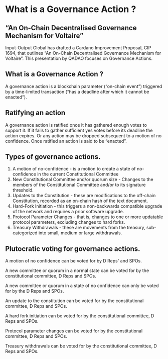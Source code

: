 # What is a Governance Action ?



## “An On-Chain Decentralised Governance Mechanism for Voltaire”

Input-Output Global has drafted a Cardano Improvement Proposal, CIP 1694, that outlines “An On-Chain Decentralised Governance Mechanism for Voltaire”. This presentation by QADAO focuses on Governance Actions.

## What is a Governance Action ?

A governance action is a blockchain parameter (“on-chain event”) triggered by a time-limited transaction (“has a deadline after which it cannot be enacted”).

## Ratifying an action

A governance action is ratified once it has gathered enough votes to support it. If it fails to gather sufficient yes votes before its deadline the action expires. Or any action may be dropped subsequent to a motion of no confidence. Once ratified an action is said to be “enacted”.

## Types of governance actions.

1. A motion of no-confidence - is a motion to create a state of no-confidence in the current Constitutional Committee
2. New Constitutional Committee and/or quorum size - Changes to the members of the Constitutional Committee and/or to its signature threshold.
3. Updates to the Constitution - these are modifications to the off-chain Constitution, recorded as an on-chain hash of the text document.
4. Hard-Fork Initiation - this triggers a non-backwards compatible upgrade of the network and requires a prior software upgrade.
5. Protocol Parameter Changes - that is, changes to one or more updatable protocol parameters, excluding changes to hard forks.
6. Treasury Withdrawals - these are movements from the treasury, sub-categorized into small, medium or large withdrawals.

## Plutocratic voting for governance actions.&#x20;

A motion of no confidence can be voted for by D Reps' and SPOs.&#x20;

A new committee or quorum in a normal state can be voted for by the constitutional committee, D Reps and SPOs.

A new committee or quorum in a state of no confidence can only be voted for by the D Reps and SPOs.

An update to the constitution can be voted for by the constitutional committee, D Reps and SPOs.&#x20;

A hard fork initiation can be voted for by the constitutional committee, D Reps and SPOs.

Protocol parameter changes can be voted for by the constitutional committee, D Reps and SPOs.&#x20;

Treasury withdrawals can be voted for by the constitutional committee, D Reps and SPOs.
